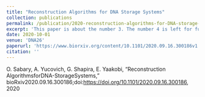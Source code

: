 ```yaml
---
title: "Reconstruction Algorithms for DNA Storage Systems"
collection: publications
permalink: /publication/2020-reconstruction-algorithms-for-DNA-storage-systems
excerpt: 'This paper is about the number 3. The number 4 is left for future work.'
date: 2020-10-01
venue: 'DNA26'
paperurl: 'https://www.biorxiv.org/content/10.1101/2020.09.16.300186v1.full'
citation: ''
---
```



O. Sabary,    A. Yucovich,    G. Shapira,    E. Yaakobi,    “Reconstruction    AlgorithmsforDNA-StorageSystems,” bioRxiv2020.09.16.300186;doi:https://doi.org/10.1101/2020.09.16.300186, 2020
